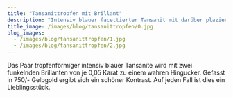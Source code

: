 ```yaml
---
title: "Tansanittropfen mit Brillant"
description: "Intensiv blauer facettierter Tansanit mit darüber plaziertem Brillant"
title_image: /images/blog/tansanittropfen/0.jpg
blog_images:
  - /images/blog/tansanittropfen/1.jpg
  - /images/blog/tansanittropfen/2.jpg
---
```

Das Paar tropfenförmiger intensiv blauer Tansanite wird mit zwei funkelnden Brillanten von je 0,05 Karat zu einem wahren Hingucker. Gefasst in 750/- Gelbgold ergibt sich ein schöner Kontrast. Auf jeden Fall ist dies ein Lieblingsstück.